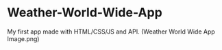 # Weather-World-Wide-App

My first app made with HTML/CSS/JS and API.
(Weather World Wide App Image.png)
